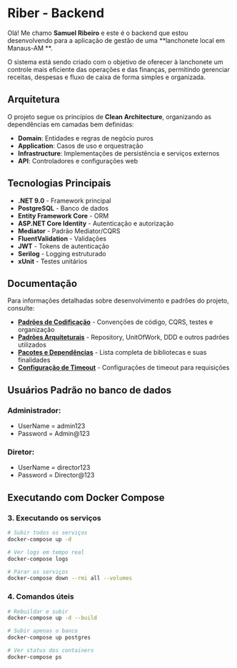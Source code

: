 # Riber - Backend
Olá! Me chamo **Samuel Ribeiro** e este é o backend que estou desenvolvendo para a aplicação de gestão de uma
**lanchonete local em Manaus-AM **.

O sistema está sendo criado com o objetivo de oferecer à lanchonete um controle mais eficiente das operações e das finanças, permitindo gerenciar receitas, despesas e fluxo de caixa de forma simples e organizada.

## Arquitetura

O projeto segue os princípios de **Clean Architecture**, organizando as dependências em camadas bem definidas:

- **Domain**: Entidades e regras de negócio puros
- **Application**: Casos de uso e orquestração
- **Infrastructure**: Implementações de persistência e serviços externos
- **API**: Controladores e configurações web

## Tecnologias Principais

- **.NET 9.0** - Framework principal
- **PostgreSQL** - Banco de dados
- **Entity Framework Core** - ORM
- **ASP.NET Core Identity** - Autenticação e autorização
- **Mediator** - Padrão Mediator/CQRS
- **FluentValidation** - Validações
- **JWT** - Tokens de autenticação
- **Serilog** - Logging estruturado
- **xUnit** - Testes unitários

## Documentação

Para informações detalhadas sobre desenvolvimento e padrões do projeto, consulte:

- **[Padrões de Codificação](docs/coding-standards.md)** - Convenções de código, CQRS, testes e organização
- **[Padrões Arquiteturais](docs/design-patterns.md)** - Repository, UnitOfWork, DDD e outros padrões utilizados
- **[Pacotes e Dependências](docs/packages.md)** - Lista completa de bibliotecas e suas finalidades
- **[Configuração de Timeout](docs/request-timeout.md)** - Configurações de timeout para requisições

## Usuários Padrão no banco de dados

### Administrador: 
- UserName = admin123 
- Password = Admin@123

### Diretor: 
- UserName = director123 
- Password = Director@123

## Executando com Docker Compose

### 3. Executando os serviços

```bash
# Subir todos os serviços
docker-compose up -d

# Ver logs em tempo real
docker-compose logs

# Parar os serviços
docker-compose down --rmi all --volumes
```

### 4. Comandos úteis

```bash
# Rebuildar e subir
docker-compose up -d --build

# Subir apenas o banco
docker-compose up postgres

# Ver status dos containers
docker-compose ps
```